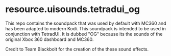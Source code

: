 # resource.uisounds.tetradui_og

This repo contains the soundpack that was used by default with MC360 and has been adapted to modern Kodi.
This soundpack is intended to be used in conjunction with TetradUI. It is dubbed "OG" because its the sounds of the original Xbox 360 dashboard and MC360. 

Credit to Team Blackbolt for the creation of the these sound effects.
